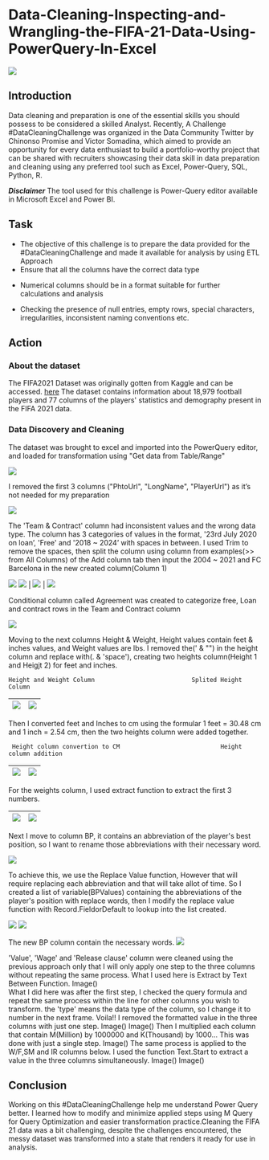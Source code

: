 # Data-Cleaning-Inspecting-and-Wrangling-the-FIFA-21-Data-Using-PowerQuery-In-Excel
![](Introduction_picture.jpeg)

## Introduction
Data cleaning and preparation is one of the essential skills you should possess to be considered a skilled Analyst. Recently, A Challenge #DataCleaningChallenge was organized in the Data Community Twitter by Chinonso Promise and Victor Somadina, which aimed to provide an opportunity for every data enthusiast to build a portfolio-worthy project that can be shared with recruiters showcasing their data skill in data preparation and cleaning using any preferred tool such as Excel, Power-Query, SQL, Python, R.

**_Disclaimer_**  The tool used for this challenge is Power-Query editor available in Microsoft Excel and Power BI.

## Task
+ The objective of this challenge is to prepare the data provided for the #DataCleaningChallenge and made it available for analysis by using ETL Approach
+ Ensure that all the columns have the correct data type
- Numerical columns should be in a format suitable for further calculations and analysis
+ Checking the presence of null entries, empty rows, special characters, irregularities, inconsistent naming conventions etc.

## Action
### About the dataset
The FIFA2021 Dataset was originally gotten from Kaggle and can be accessed. [here](https://www.kaggle.com/datasets/yagunnersya/fifa-21-messy-raw-dataset-for-cleaning-exploring) The dataset contains information about 18,979 football players and 77 columns of the players' statistics and demography present in the FIFA 2021 data.

### Data Discovery and Cleaning 
The dataset was brought to excel and imported into the PowerQuery editor, and loaded for transformation using "Get data from Table/Range" 

![](Connect_to_PowerQuery.png)

I removed the first 3 columns ("PhtoUrl", "LongName", "PlayerUrl") as it’s not needed for my preparation

![](Remove_first_three_rows.png)

The 'Team & Contract' column had inconsistent values and the wrong data type. The column has 3 categories of values in the format, '23rd July 2020 on loan’, 'Free' and '2018 ~ 2024’ with spaces in between. I used Trim to remove the spaces, then split the column using column from examples(>> from  All Columns) of the Add column tab  then input the 2004 ~ 2021 and FC Barcelona in the new created column(Column 1)
  
 ![](inconsistent_data.PNG)  ![](Trim_function.png) | ![](cleaning1.png)    |  ![](cleaning2.png) 
  
  
 Conditional column called Agreement was created to categorize free, Loan and contract rows in the Team and Contract column 

 ![](Conditional_column.png)
 
 
Moving to the next columns Height & Weight, Height values contain feet & inches values, and Weight values are lbs. I removed the(' & "") in the height column and replace with(. & 'space'), creating two heights column(Height 1 and Heigjt 2) for feet and inches.

    Height and Weight Column                           Splited Height Column                               

  ![](Height_weight_column.png)   |  ![](split_height_column.png )
:------------------------------:  | :------------------------------:

Then I converted feet and Inches to cm using the formular 1 feet = 30.48 cm and  1 inch = 2.54 cm, then the two heights column were added together.
 
     Height column convertion to CM                            Height column addition
 
 ![](multiply_height.png)        |  ![](addition_height.png )
:------------------------------: | :------------------------------:


For the weights column, I used extract function to extract the first 3 numbers. 

  ![](weight_cleaned.png)  |  ![](weight.png)
:------------------------: | :-----------------:


Next I move to column BP, it contains an abbreviation of the player's best position, so I want to rename those abbreviations with their necessary word.

![](BP_column.webp)

To achieve this, we use the Replace Value function, However that will require replacing each abbreviation and that will take allot of time. So I created a list of variable(BPValues) containing the abbreviations of the player's position with replace words, then I modify the replace value function with Record.FieldorDefault to lookup into the list created.
 
   ![](created_listedvariable.PNG)  ![](created_listreplacement.PNG)  
   
 The new BP column contain the necessary words.
   ![](new_BP.PNG)   
 
'Value', 'Wage' and 'Release clause' column were cleaned using the previous approach only that I will only apply one step to the three columns without repeating the same process. What I used here is Extract by Text Between Function.
     Image()     
What I did here was after the first step, I checked the query formula and repeat the same process within the line for other columns you wish to transform. the 'type' means the data type of the column, so I change it to number in the next frame. Voila!! I removed the formatted value in the three columns with just one step. 
Image()    Image()
Then I multiplied each column that contain M(Million) by 1000000  and K(Thousand) by 1000... This was done with just a single step.
Image()
The same process is applied to the W/F,SM and IR columns below. I used the function Text.Start to extract a value in the three columns simultaneously.
Image()   Image()


## Conclusion
Working on this #DataCleaningChallenge help me understand Power Query better. I learned how to modify and minimize applied steps using M Query for Query Optimization and easier transformation practice.Cleaning the FIFA 21 data was a bit challenging, despite the challenges encountered, the messy dataset was transformed into a state that renders it ready for use in analysis.







